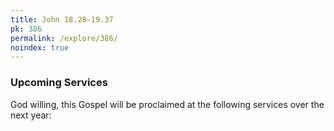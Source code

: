 ```yaml
---
title: John 18.28-19.37
pk: 386
permalink: /explore/386/
noindex: true
---
```


### Upcoming Services

God willing, this Gospel will be proclaimed at the following services over the next year:


